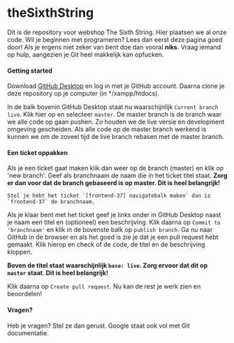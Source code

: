 # theSixthString

Dit is de repository voor webshop The Sixth String. Hier plaatsen we al onze code. Wil je beginnen met programeren? Lees dan eerst deze pagina goed door! Als je ergens niet zeker van bent doe dan vooral **niks**. Vraag iemand op hulp, aangezien je Git heel makkelijk kan opfucken.

#### Getting started
Download [GitHub Desktop](https://desktop.github.com/) en log in met je GitHub account. Daarna clone je deze repository op je computer (in */xampp/htdocs).

In de balk bovenin GitHub Desktop staat nu waarschijnlijk `Current branch live`. Klik hier op en selecteer `master`. De master branch is de branch waar we alle code op gaan pushen. Zo houden we de live versie en development omgeving gescheiden. Als alle code op de master branch werkend is kunnen we om de zoveel tijd de live branch rebasen met de master branch.

#### Een ticket oppakken
Als je een ticket gaat maken klik dan weer op de branch (master) en klik op 'new branch'. Geef als branchnaam de naam die in het ticket titel staat. **Zorg er dan voor dat de branch gebaseerd is op master. Dit is heel belangrijk!**
```
Stel je hebt het ticket `[frontend-37] navigatebalk maken` dan is `frontend-37` de branchnaam.
````
Als je klaar bent met het ticket geef je links onder in GitHub Desktop naast je naam een titel en (optioneel) een beschrijving. Klik daarna op `Commit to 'branchnaam'` en klik in de bovenste balk op `publish branch`. Ga nu naar GitHub in de browser en als het goed is zie je dat je een pull request hebt gemaakt. Klik hierop en check of de code, de titel en de beschrijving kloppen.

**Boven de titel staat waarschijnlijk `base: live`. Zorg ervoor dat dit op `master` staat. Dit is heel belangrijk!** 

Klik daarna op `Create pull request`. Nu kan de rest je werk zien en beoordelen!

#### Vragen?
Heb je vragen? Stel ze dan gerust. Google staat ook vol met Git documentatie.